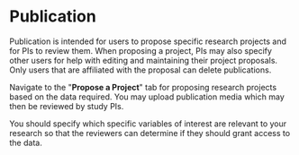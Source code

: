 # Publication

Publication is intended for users to propose specific research projects
and for PIs to review them. When proposing a project, PIs may also specify 
other users for help with editing and maintaining their project proposals. Only users that are affiliated with the proposal can delete publications.



Navigate to the "__Propose a Project__" tab for proposing research projects based on the data required. You may upload publication media which may then be reviewed by study PIs.

You should specify which specific variables of interest are relevant to your research so that the reviewers can determine if they should grant access to the data.
